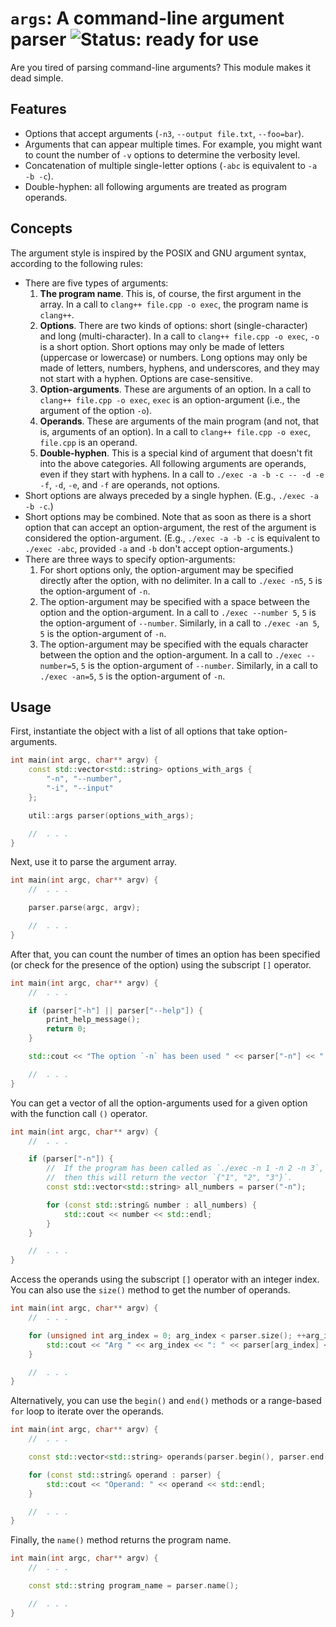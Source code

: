 # `args`: A command-line argument parser ![Status: ready for use](https://img.shields.io/badge/Status-Ready_for_use-green?style=flat&labelColor=%232c3e50&color=%2327ae60)

Are you tired of parsing command-line arguments?
This module makes it dead simple.

## Features

* Options that accept arguments (`-n3`, `--output file.txt`, `--foo=bar`).
* Arguments that can appear multiple times.
  For example, you might want to count
  the number of `-v` options to determine the verbosity level.
* Concatenation of multiple single-letter options (`-abc` is equivalent to `-a -b -c`).
* Double-hyphen: all following arguments are treated as program operands.

## Concepts

The argument style is inspired by the POSIX and GNU argument syntax,
according to the following rules:

* There are five types of arguments:
    1. **The program name**. This is, of course, the first argument in the array.
       In a call to `clang++ file.cpp -o exec`, the program name is `clang++`.
    2. **Options**. There are two kinds of options: short (single-character) and long (multi-character).
       In a call to `clang++ file.cpp -o exec`, `-o` is a short option.
       Short options may only be made of letters (uppercase or lowercase) or numbers.
       Long options may only be made of letters, numbers, hyphens, and underscores,
       and they may not start with a hyphen.
       Options are case-sensitive.
    3. **Option-arguments**. These are arguments of an option.
       In a call to `clang++ file.cpp -o exec`, `exec` is an option-argument (i.e., the argument of the option `-o`).
    4. **Operands**. These are arguments of the main program (and not, that is, arguments of an option).
       In a call to `clang++ file.cpp -o exec`, `file.cpp` is an operand.
    5. **Double-hyphen**. This is a special kind of argument that doesn't fit into the above categories.
       All following arguments are operands, even if they start with hyphens.
       In a call to `./exec -a -b -c -- -d -e -f`, `-d`, `-e`, and `-f` are operands, not options.
* Short options are always preceded by a single hyphen. (E.g., `./exec -a -b -c`.)
* Short options may be combined.
  Note that as soon as there is a short option that can accept an option-argument,
  the rest of the argument is considered the option-argument.
  (E.g., `./exec -a -b -c` is equivalent to `./exec -abc`, provided `-a` and `-b` don't accept option-arguments.)
* There are three ways to specify option-arguments:
    1. For short options only, the option-argument may be specified directly after the option, with no delimiter.
       In a call to `./exec -n5`, `5` is the option-argument of `-n`.
    2. The option-argument may be specified with a space between the option and the option-argument.
       In a call to `./exec --number 5`, `5` is the option-argument of `--number`.
       Similarly, in a call to `./exec -an 5`, `5` is the option-argument of `-n`.
    3. The option-argument may be specified with the equals character between the option and the option-argument.
       In a call to `./exec --number=5`, `5` is the option-argument of `--number`.
       Similarly, in a call to `./exec -an=5`, `5` is the option-argument of `-n`.

## Usage

First, instantiate the object with a list of all options that take option-arguments.

```c++
int main(int argc, char** argv) {
    const std::vector<std::string> options_with_args {
        "-n", "--number",
        "-i", "--input"
    };

    util::args parser(options_with_args);

    //  . . .
}
```

Next, use it to parse the argument array.

```c++
int main(int argc, char** argv) {
    //  . . .

    parser.parse(argc, argv);

    //  . . .
}
```

After that, you can count the number of times an option has been specified
(or check for the presence of the option) using the subscript `[]` operator.

```c++
int main(int argc, char** argv) {
    //  . . .

    if (parser["-h"] || parser["--help"]) {
        print_help_message();
        return 0;
    }

    std::cout << "The option `-n` has been used " << parser["-n"] << " times." << std::endl;

    //  . . .
}
```

You can get a vector of all the option-arguments used for a given option with the function call `()` operator.

```c++
int main(int argc, char** argv) {
    //  . . .

    if (parser["-n"]) {
        //  If the program has been called as `./exec -n 1 -n 2 -n 3`,
        //  then this will return the vector `{"1", "2", "3"}`.
        const std::vector<std::string> all_numbers = parser("-n");

        for (const std::string& number : all_numbers) {
            std::cout << number << std::endl;
        }
    }

    //  . . .
}
```

Access the operands using the subscript `[]` operator with an integer index.
You can also use the `size()` method to get the number of operands.

```c++
int main(int argc, char** argv) {
    //  . . .

    for (unsigned int arg_index = 0; arg_index < parser.size(); ++arg_index) {
        std::cout << "Arg " << arg_index << ": " << parser[arg_index] << std::endl;
    }

    //  . . .
}
```

Alternatively, you can use the `begin()` and `end()` methods or a range-based `for` loop
to iterate over the operands.

```c++
int main(int argc, char** argv) {
    //  . . .

    const std::vector<std::string> operands(parser.begin(), parser.end());

    for (const std::string& operand : parser) {
        std::cout << "Operand: " << operand << std::endl;
    }

    //  . . .
}
```

Finally, the `name()` method returns the program name.

```c++
int main(int argc, char** argv) {
    //  . . .

    const std::string program_name = parser.name();

    //  . . .
}
```
